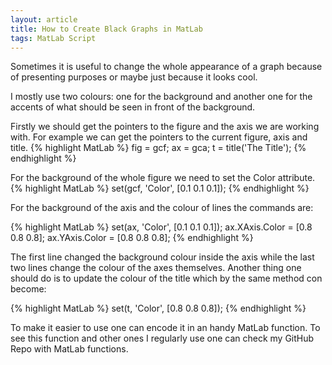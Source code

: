 ```yaml
---
layout: article
title: How to Create Black Graphs in MatLab
tags: MatLab Script
---
```


Sometimes it is useful to change the whole appearance of a graph because of presenting purposes or maybe just because it looks cool.

I mostly use two colours: one for the background and another one for the accents of what should be seen in front of the background.

Firstly we should get the pointers to the figure and the axis we are working with.
For example we can get the pointers to the current figure, axis and title.
{% highlight MatLab %}
fig = gcf;
ax = gca;
t = title('The Title');
{% endhighlight %}

For the background of the whole figure we need to set the Color attribute.
{% highlight MatLab %}
set(gcf, 'Color', [0.1 0.1 0.1]);
{% endhighlight %}

For the background of the axis and the colour of lines the commands are:

{% highlight MatLab %}
set(ax, 'Color', [0.1 0.1 0.1]);
ax.XAxis.Color = [0.8 0.8 0.8];
ax.YAxis.Color = [0.8 0.8 0.8];
{% endhighlight %}

The first line changed the background colour inside the axis while the last two lines change the colour of the axes themselves. Another thing one should do is to update the colour of the title which by the same method con become:

{% highlight MatLab %}
set(t, 'Color', [0.8 0.8 0.8]);
{% endhighlight %}

To make it easier to use one can encode it in an handy MatLab function. To see this function and other ones I regularly use one can check my GitHub Repo with MatLab functions.
